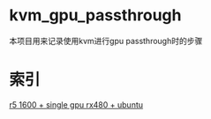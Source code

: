 # kvm_gpu_passthrough

本项目用来记录使用kvm进行gpu passthrough时的步骤

# 索引
[r5 1600 + single gpu rx480 + ubuntu](https://github.com/staroffish/kvm_gpu_passthrough/tree/master/r5_1600_rx480_ubuntu_1804_q35)
